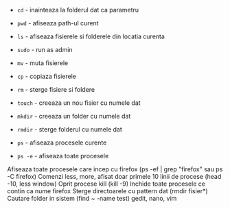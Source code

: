 - `cd` - inainteaza la folderul dat ca parametru
- `pwd` - afiseaza path-ul curent
- `ls` - afiseaza fisierele si folderele din locatia curenta
- `sudo` - run as admin
- `mv` - muta fisierele
- `cp` - copiaza fisierele
- `rm` - sterge fisiere si foldere
- `touch` - creeaza un nou fisier cu numele dat
- `mkdir` - creeaza un folder cu numele dat
- `rmdir` - sterge folderul cu numele dat

- `ps` - afiseaza procesele curente 
- `ps -e` - afiseaza toate procesele

Afiseaza toate procesele care incep cu firefox (ps -ef | grep "firefox" sau ps -C firefox)
Comenzi less, more, afisat doar primele 10 linii de procese (head -10, less window)
Oprit procese kill (kill -9)
Inchide toate procesele ce contin ca nume firefox 
Sterge directoarele cu pattern dat (rmdir fisier*)
Cautare folder in sistem (find ~ -name test)
gedit, nano, vim